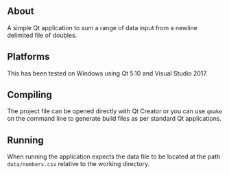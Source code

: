 ## About

A simple Qt application to sum a range of data input from a newline
delimited file of doubles.

## Platforms

This has been tested on Windows using Qt 5.10 and Visual Studio 2017.

## Compiling

The project file can be opened directly with Qt Creator or you can use `qmake`
on the command line to generate build files as per standard Qt applications.

## Running

When running the application expects the data file to be located at the path
`data/numbers.csv` relative to the working directory.
